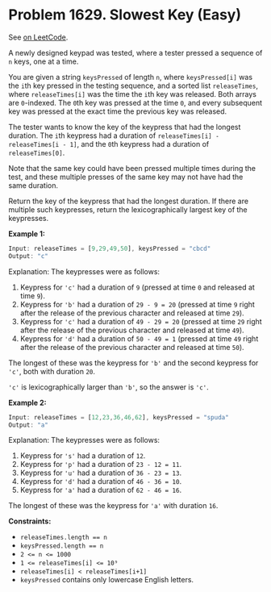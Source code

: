Problem 1629. Slowest Key (Easy)
================================

See [on LeetCode](https://leetcode.com/problems/slowest-key/).

A newly designed keypad was tested, where a tester pressed a sequence of `n` keys, one at a time.

You are given a string `keysPressed` of length `n`, where `keysPressed[i]` was the `i`th key pressed in the testing sequence, and a sorted list `releaseTimes`, where `releaseTimes[i]` was the time the `i`th key was released. Both arrays are `0`-indexed. The `0`th key was pressed at the time `0`, and every subsequent key was pressed at the exact time the previous key was released.

The tester wants to know the key of the keypress that had the longest duration. The `i`th keypress had a duration of `releaseTimes[i] - releaseTimes[i - 1]`, and the `0`th keypress had a duration of `releaseTimes[0]`.

Note that the same key could have been pressed multiple times during the test, and these multiple presses of the same key may not have had the same duration.

Return the key of the keypress that had the longest duration. If there are multiple such keypresses, return the lexicographically largest key of the keypresses.

**Example 1:**

```Rust
Input: releaseTimes = [9,29,49,50], keysPressed = "cbcd"
Output: "c"
```

Explanation: The keypresses were as follows:

1. Keypress for `'c'` had a duration of `9` (pressed at time `0` and released at time `9`).
2. Keypress for `'b'` had a duration of `29 - 9 = 20` (pressed at time `9` right after the release of the previous character and released at time `29`).
3. Keypress for `'c'` had a duration of `49 - 29 = 20` (pressed at time `29` right after the release of the previous character and released at time `49`).
4. Keypress for `'d'` had a duration of `50 - 49 = 1` (pressed at time `49` right after the release of the previous character and released at time `50`).

The longest of these was the keypress for `'b'` and the second keypress for `'c'`, both with duration `20`.

`'c'` is lexicographically larger than `'b'`, so the answer is `'c'`.

**Example 2:**

```Rust
Input: releaseTimes = [12,23,36,46,62], keysPressed = "spuda"
Output: "a"
```

Explanation: The keypresses were as follows:

1. Keypress for `'s'` had a duration of `12`.
2. Keypress for `'p'` had a duration of `23 - 12 = 11`.
3. Keypress for `'u'` had a duration of `36 - 23 = 13`.
4. Keypress for `'d'` had a duration of `46 - 36 = 10`.
5. Keypress for `'a'` had a duration of `62 - 46 = 16`.

The longest of these was the keypress for `'a'` with duration `16`.

**Constraints:**

* `releaseTimes.length == n`
* `keysPressed.length == n`
* `2 <= n <= 1000`
* `1 <= releaseTimes[i] <= 10⁹`
* `releaseTimes[i] < releaseTimes[i+1]`
* `keysPressed` contains only lowercase English letters.
